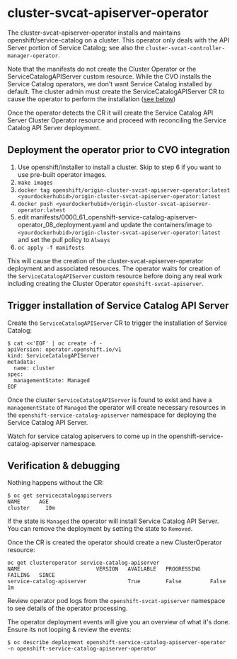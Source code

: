 # cluster-svcat-apiserver-operator
The cluster-svcat-apiserver-operator installs and maintains openshift/service-catalog on a cluster.  This operator only deals with the API Server portion of Service Catalog; see also the `cluster-svcat-controller-manager-operator`.

Note that the manifests do not create the Cluster Operator or the ServiceCatalogAPIServer custom resource.  While the CVO installs the Service Catalog operators, we don't want Service Catalog installed by default.  The cluster admin must create the ServiceCatalogAPIServer CR to cause the operator to perform the installation ([see below](#Trigger-installation-of-Service-Catalog-API-Server))

Once the operator detects the CR it will create the Service Catalog API Server Cluster Operator resource and proceed with reconciling the Service Catalog API Server deployment.

## Deployment the operator prior to CVO integration
1. Use openshift/installer to install a cluster.  Skip to step 6 if you want to use pre-built operator images.
2. `make images`
3. `docker tag openshift/origin-cluster-svcat-apiserver-operator:latest <yourdockerhubid>/origin-cluster-svcat-apiserver-operator:latest`
4. `docker push <yourdockerhubid>/origin-cluster-svcat-apiserver-operator:latest`
5. edit manifests/0000_61_openshift-service-catalog-apiserver-operator_08_deployment.yaml and update the containers/image to `<yourdockerhubid>/origin-cluster-svcat-apiserver-operator:latest` and set the pull policy to `Always`
6.  `oc apply -f manifests`

This will cause the creation of the cluster-svcat-apiserver-operator deployment 
and associated resources.  The operator waits for creation of the `ServiceCatalogAPIServer`
custom resource before doing any real work including creating the Cluster Operator `openshift-svcat-apiserver`.  

## Trigger installation of Service Catalog API Server
Create the `ServiceCatalogAPIServer` CR to trigger the installation of Service Catalog:
```
$ cat <<'EOF' | oc create -f -
apiVersion: operator.openshift.io/v1
kind: ServiceCatalogAPIServer
metadata:
  name: cluster
spec:
  managementState: Managed
EOF
```
Once the cluster `ServiceCatalogAPIServer` is found to exist and have a `managementState` of `Managed` the operator will create necessary resources in the
`openshift-service-catalog-apiserver` namespace for deploying the Service Catalog API Server.

Watch for service catalog apiservers to come up in the openshift-service-catalog-apiserver namespace.

## Verification & debugging
Nothing happens without the CR:
```
$ oc get servicecatalogapiservers
NAME      AGE
cluster     10m
```
If the state is `Managed` the operator will install Service Catalog API Server.  You can remove the deployment by setting the state to `Removed`.  

Once the CR is created the operator should create a new ClusterOperator resource:
```
oc get clusteroperator service-catalog-apiserver
NAME                        VERSION   AVAILABLE   PROGRESSING   FAILING   SINCE
service-catalog-apiserver             True        False         False     1m
```
Review operator pod logs from the `openshift-svcat-apiserver` namespace to see details of the operator processing.


The operator deployment events will give you an overview of what it's done.  Ensure its not looping & review the events:
```
$ oc describe deployment openshift-service-catalog-apiserver-operator -n openshift-service-catalog-apiserver-operator
```





